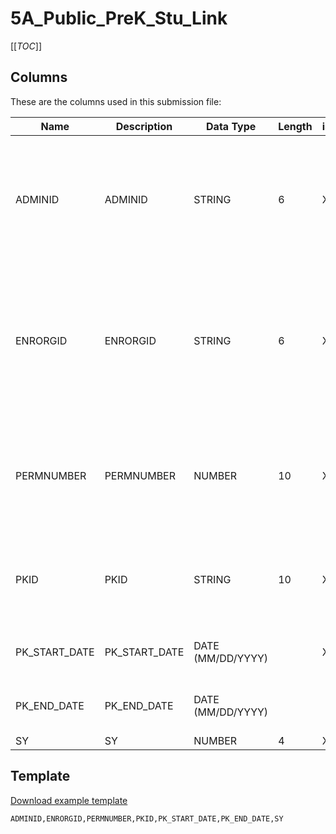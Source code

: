 
# 5A_Public_PreK_Stu_Link

[[_TOC_]]

## Columns

These are the columns used in this submission file:

| Name          | Description   | Data Type         | Length | is_PK | Codeset                             | Definition                                                                                                        |
|---------------|---------------|-------------------|--------|-------|-------------------------------------|-------------------------------------------------------------------------------------------------------------------|
| ADMINID       | ADMINID       | STRING            | 6      | X     | [Issued by AOE](/Codesets/ADMINID)  | The VT AOE assigned unique identifier for the Supervisory Union/District that is submitting data.                 |
| ENRORGID      | ENRORGID      | STRING            | 6      | X     | [Issued by AOE](/Codesets/ENRORGID) | The VT AOE assigned unique identifier for an organization providing direct instructional or educational services. |
| PERMNUMBER    | PERMNUMBER    | NUMBER            | 10     | X     |                                     | The VT AOE assigned unique student identifier.  This number is distinct for each student over time.               |
| PKID          | PKID          | STRING            | 10     | X     | [Issued by AOE](/Codesets/PKID)     | Public PreK Program ID (Note - this is selected from a list of program ids call Pkorgs)                           |
| PK_START_DATE | PK_START_DATE | DATE (MM/DD/YYYY) |        | X     |                                     | Public PreK Program Enrollment Start Date                                                                         |
| PK_END_DATE   | PK_END_DATE   | DATE (MM/DD/YYYY) |        |       |                                     | Public PreK Program Enrollment end Date                                                                           |
| SY            | SY            | NUMBER            | 4      | X     |                                     | School Year                                                                                                       |

## Template

[Download example template](/.attachments/submission-templates/5A_Public_PreK_Stu_Link.csv)

```
ADMINID,ENRORGID,PERMNUMBER,PKID,PK_START_DATE,PK_END_DATE,SY
```
        